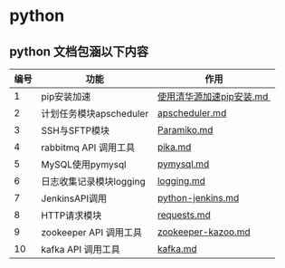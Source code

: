 #  python 

##  python 文档包涵以下内容



| 编号 | 功能                    | 作用                                                         |
| ---- | ----------------------- | ------------------------------------------------------------ |
| 1    | pip安装加速             | <a href="./使用清华源加速pip安装.md">使用清华源加速pip安装.md </a> |
| 2    | 计划任务模块apscheduler | <a href="./apscheduler.md">apscheduler.md</a>                |
| 3    | SSH与SFTP模块           | <a href="./Paramiko.md">Paramiko.md</a>                      |
| 4    | rabbitmq API 调用工具   | <a href="./pika.md">pika.md</a>                              |
| 5    | MySQL使用pymysql        | <a href="./pymysql.md">pymysql.md</a>                        |
| 6    | 日志收集记录模块logging | <a href="./logging.md">logging.md</a>                        |
| 7    | JenkinsAPI调用          | <a href="./python-jenkins.md">python-jenkins.md</a>          |
| 8    | HTTP请求模块            | <a href="./requests.md">requests.md</a>                      |
| 9    | zookeeper API 调用工具  | <a href="./zookeeper-kazoo.md">zookeeper-kazoo.md</a>        |
| 10   | kafka API 调用工具      | <a href="./kafka.md">kafka.md</a>                            |

